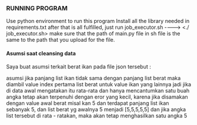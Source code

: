 ### RUNNING PROGRAM ##
Use python environment to run this program
Install all the library needed in requirements.txt
after that is all fulfilled, just run job_executor.sh ---->  <./ job_executor.sh>
make sure that the path of main.py file in sh file is the same to the path that you upload for the file.

#### Asumsi saat cleansing data #####
Saya buat asumsi terkait berat ikan pada file json tersebut :

asumsi jika panjang list ikan tidak sama dengan panjang list berat
maka diambil value index pertama list berat untuk value ikan yang lainnya
jadi jika di data awal mengatakan itu rata-rata dan hanya mencantumkan satu buah angka
tetap akan terpenuhi dengan eror yang kecil, karena jika disamakan dengan value awal berat misal kan 5
dan terdapat panjang list ikan sebanyak 5, dan list berat yg awalnya 5 menjadi [5,5,5,5,5]
dan jika angka list tersebut di rata - ratakan, maka akan tetap menghasilkan satu angka 5